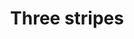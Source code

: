 ---
ee_id: '4383'
site: '1'
type: '2'
url: 2017-023-three-stripes
title: Three stripes
year: '2017'
display_year: '2017'
medium: Inkjet on canvas (x3)
dims: 108 x 36 in
pitch:
ps:
live_url:
related:
youtube:
related_code:
imgs: three-stripes-2017-023-install-database-ih-1.jpg
subheading:
download:
add_credit:
commission:
layout: things-i-made
---